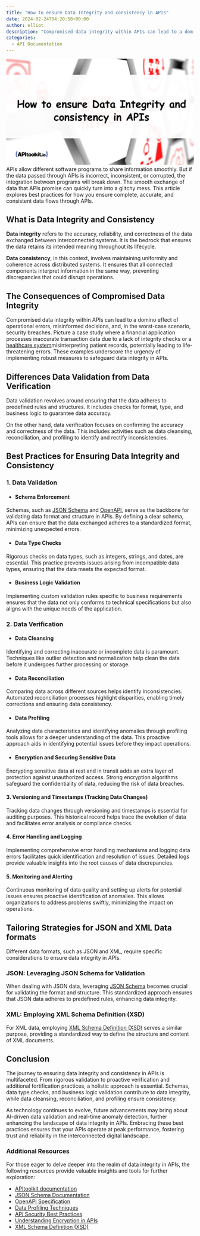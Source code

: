 ```yaml
---
title: "How to ensure Data Integrity and consistency in APIs"
date: 2024-02-24T04:20:58+00:00
author: elliot
description: "Compromised data integrity within APIs can lead to a domino effect of operational errors, misinformed decisions, and, in the worst-case scenario, security breaches"
categories:
  - API Documentation
---
```

![How to ensure Data Integrity and consistency in APIs](./How%20to%20ensure%20Data%20Integrity%20and%20consistency%20in%20APIs.png)
APIs allow different software programs to share information smoothly. But if the data passed through APIs is incorrect, inconsistent, or corrupted, the integration between programs will break down. The smooth exchange of data that APIs promise can quickly turn into a glitchy mess. This article explores best practices for how you ensure complete, accurate, and consistent data flows through APIs.

## What is Data Integrity and Consistency

**Data integrity** refers to the accuracy, reliability, and correctness of the data exchanged between interconnected systems. It is the bedrock that ensures the data retains its intended meaning throughout its lifecycle.

**Data consistency**, in this context, involves maintaining uniformity and coherence across distributed systems. It ensures that all connected components interpret information in the same way, preventing discrepancies that could disrupt operations.


## The Consequences of Compromised Data Integrity

Compromised data integrity within APIs can lead to a domino effect of operational errors, misinformed decisions, and, in the worst-case scenario, security breaches. Picture a case study where a financial application processes inaccurate transaction data due to a lack of integrity checks or a [healthcare system](https://apitoolkit.io/blog/how-to-perform-an-api-health-check/)misinterpreting patient records, potentially leading to life-threatening errors. These examples underscore the urgency of implementing robust measures to safeguard data integrity in APIs.

## Differences Data Validation from Data Verification

Data validation revolves around ensuring that the data adheres to predefined rules and structures. It includes checks for format, type, and business logic to guarantee data accuracy.

On the other hand, data verification focuses on confirming the accuracy and correctness of the data. This includes activities such as data cleansing, reconciliation, and profiling to identify and rectify inconsistencies.

## Best Practices for Ensuring Data Integrity and Consistency

### 1. Data Validation 

* #### Schema Enforcement 

Schemas, such as [JSON Schema](https://json-schema.org/documentation.html) and [OpenAPI](https://www.openapis.org/), serve as the backbone for validating data format and structure in APIs. By defining a clear schema, APIs can ensure that the data exchanged adheres to a standardized format, minimizing unexpected errors.

* #### Data Type Checks

Rigorous checks on data types, such as integers, strings, and dates, are essential. This practice prevents issues arising from incompatible data types, ensuring that the data meets the expected format.

* #### Business Logic Validation 

Implementing custom validation rules specific to business requirements ensures that the data not only conforms to technical specifications but also aligns with the unique needs of the application.

### 2. Data Verification 

* #### Data Cleansing

Identifying and correcting inaccurate or incomplete data is paramount. Techniques like outlier detection and normalization help clean the data before it undergoes further processing or storage.

*  #### Data Reconciliation 

Comparing data across different sources helps identify inconsistencies. Automated reconciliation processes highlight disparities, enabling timely corrections and ensuring data consistency.

* #### Data Profiling 

Analyzing data characteristics and identifying anomalies through profiling tools allows for a deeper understanding of the data. This proactive approach aids in identifying potential issues before they impact operations.

* #### Encryption and Securing Sensitive Data

Encrypting sensitive data at rest and in transit adds an extra layer of protection against unauthorized access. Strong encryption algorithms safeguard the confidentiality of data, reducing the risk of data breaches.

#### 3. Versioning and Timestamps (Tracking Data Changes)

Tracking data changes through versioning and timestamps is essential for auditing purposes. This historical record helps trace the evolution of data and facilitates error analysis or compliance checks.

#### 4. Error Handling and Logging

Implementing comprehensive error handling mechanisms and logging data errors facilitates quick identification and resolution of issues. Detailed logs provide valuable insights into the root causes of data discrepancies.

#### 5. Monitoring and Alerting

Continuous monitoring of data quality and setting up alerts for potential issues ensures proactive identification of anomalies. This allows organizations to address problems swiftly, minimizing the impact on operations.

## Tailoring Strategies for JSON and XML Data formats

Different data formats, such as JSON and XML, require specific considerations to ensure data integrity in APIs.

### JSON: Leveraging JSON Schema for Validation

When dealing with JSON data, leveraging [JSON Schema](https://json-schema.org/documentation.html) becomes crucial for validating the format and structure. This standardized approach ensures that JSON data adheres to predefined rules, enhancing data integrity.

### XML: Employing XML Schema Definition (XSD)

For XML data, employing [XML Schema Definition (XSD)](https://www.w3.org/XML/Schema) serves a similar purpose, providing a standardized way to define the structure and content of XML documents.

## Conclusion

The journey to ensuring data integrity and consistency in APIs is multifaceted. From rigorous validation to proactive verification and additional fortification practices, a holistic approach is essential. Schemas, data type checks, and business logic validation contribute to data integrity, while data cleansing, reconciliation, and profiling ensure consistency.

As technology continues to evolve, future advancements may bring about AI-driven data validation and real-time anomaly detection, further enhancing the landscape of data integrity in APIs. Embracing these best practices ensures that your APIs operate at peak performance, fostering trust and reliability in the interconnected digital landscape.

### Additional Resources

For those eager to delve deeper into the realm of data integrity in APIs, the following resources provide valuable insights and tools for further exploration:

- [APItoolkit documentation](https://apitoolkit.io/docs/glossary/)
- [JSON Schema Documentation](https://json-schema.org/documentation.html)
- [OpenAPI Specification](https://www.openapis.org/)
- [Data Profiling Techniques](https://towardsdatascience.com/data-profiling-techniques-4c6748f7026)
- [API Security Best Practices](https://owasp.org/www-project-api-security/)
- [Understanding Encryption in APIs](https://restfulapi.net/security-essentials/tls/)
- [XML Schema Definition (XSD)](https://www.w3.org/XML/Schema)
